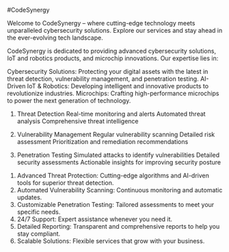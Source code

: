 #CodeSynergy

Welcome to CodeSynergy – where cutting-edge technology meets unparalleled cybersecurity solutions. Explore our services and stay ahead in the ever-evolving tech landscape.

<!-- 🚀 Overview -->
CodeSynergy is dedicated to providing advanced cybersecurity solutions, IoT and robotics products, and microchip innovations. Our expertise lies in:

Cybersecurity Solutions: Protecting your digital assets with the latest in threat detection, vulnerability management, and penetration testing.
AI-Driven IoT & Robotics: Developing intelligent and innovative products to revolutionize industries.
Microchips: Crafting high-performance microchips to power the next generation of technology.

<!-- 🛠️ Services -->
1. Threat Detection
  Real-time monitoring and alerts
  Automated threat analysis
  Comprehensive threat intelligence

2. Vulnerability Management
  Regular vulnerability scanning
  Detailed risk assessment
  Prioritization and remediation recommendations

3. Penetration Testing
  Simulated attacks to identify vulnerabilities
  Detailed security assessments
  Actionable insights for improving security posture

<!-- 🌟 Features -->
1. Advanced Threat Protection: Cutting-edge algorithms and AI-driven tools for superior threat detection.
2. Automated Vulnerability Scanning: Continuous monitoring and automatic updates.
3. Customizable Penetration Testing: Tailored assessments to meet your specific needs.
4. 24/7 Support: Expert assistance whenever you need it.
5. Detailed Reporting: Transparent and comprehensive reports to help you stay compliant.
6. Scalable Solutions: Flexible services that grow with your business.